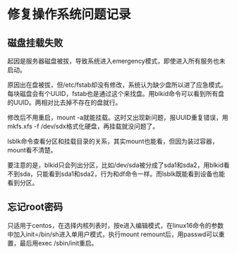 # 修复操作系统问题记录

磁盘挂载失败
----
起因是服务器磁盘被拔，导致系统进入emergency模式，即使进入所有服务也未启动。

原因出在盘被拔，但/etc/fstab却没有修改，系统认为缺少盘所以进了应急模式。每块磁盘会有个UUID，fstab也是通过这个来找盘。用blkid命令可以看到所有盘的UUID。两相对比去掉不存在的盘就行。

修改后不用重启，mount -a就能挂载。这时又出现新问题，报UUID重复错误，用mkfs.xfs -f /dev/sdx格式化硬盘，再挂载就没问题了。

lsblk命令查看分区和挂载目录的关系，其实mount也能看，但因为装过容器，mount看不清楚。

要注意的是，blkid只会列出分区，比如/dev/sda被分成了sda1和sda2，用blkid看不到sda，只能看到sda1和sda2，行为和df命令一样。而lsblk既能看到设备也能看到分区。

忘记root密码
----
只适用于centos，在选择内核列表时，按e进入编辑模式，在linux16命令的参数中加入init=/bin/sh进入单用户模式，执行mount remount后，用passwd可以重置，最后用exec /sbin/init重启。